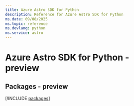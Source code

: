```yaml
---
title: Azure Astro SDK for Python
description: Reference for Azure Astro SDK for Python
ms.date: 09/08/2025
ms.topic: reference
ms.devlang: python
ms.service: astro
---
```

# Azure Astro SDK for Python - preview
## Packages - preview
[!INCLUDE [packages](astro-index.md)]